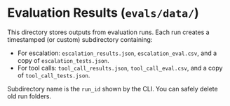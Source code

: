 # Evaluation Results (`evals/data/`)

This directory stores outputs from evaluation runs. Each run creates a timestamped (or custom) subdirectory containing:

- For escalation: `escalation_results.json`, `escalation_eval.csv`, and a copy of `escalation_tests.json`.
- For tool calls: `tool_call_results.json`, `tool_call_eval.csv`, and a copy of `tool_call_tests.json`.

Subdirectory name is the `run_id` shown by the CLI. You can safely delete old run folders.
